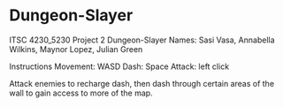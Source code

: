 # Dungeon-Slayer
ITSC 4230_5230 Project 2 Dungeon-Slayer
Names: Sasi Vasa, Annabella Wilkins, Maynor Lopez, Julian Green

Instructions
Movement: WASD
Dash: Space
Attack: left click

Attack enemies to recharge dash, then dash through certain areas of the wall to gain access to more of the map.
